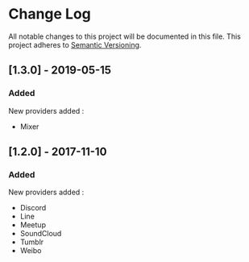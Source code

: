 # Change Log

All notable changes to this project will be documented in this file. This project adheres to [Semantic Versioning](http://semver.org/).

## [1.3.0] - 2019-05-15
### Added
New providers added :
- Mixer

## [1.2.0] - 2017-11-10
### Added
New providers added :
- Discord
- Line
- Meetup
- SoundCloud
- Tumblr
- Weibo
